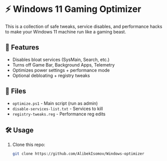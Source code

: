 # ⚡ Windows 11 Gaming Optimizer

This is a collection of safe tweaks, service disables, and performance hacks to make your Windows 11 machine run like a gaming beast.

## 🚀 Features
- Disables bloat services (SysMain, Search, etc.)
- Turns off Game Bar, Background Apps, Telemetry
- Optimizes power settings + performance mode
- Optional debloating + registry tweaks

## 📂 Files
- `optimize.ps1` - Main script (run as admin)
- `disable-services-list.txt` - Services to kill
- `registry-tweaks.reg` - Performance reg edits

## 🛠 Usage
1. Clone this repo:
   ```bash
   git clone https://github.com/AlibekIsomov/Windows-optimizer
